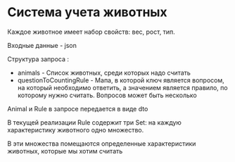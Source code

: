 # Система учета животных

Каждое животное имеет набор свойств: вес, рост, тип. 

Входные данные - json

Структура запроса :
 - animals - Список животных, среди которых надо считать
 - questionToCountingRule - Мапа, в которой ключ является вопросом, на который необходимо ответить, а значением является правило, по которому нужно считать. Вопросов может быть несколько

Animal и Rule в запросе передается в виде dto

В текущей реализации Rule содержит три Set: на каждую характеристику животного одно множество.

В эти множества помещаются определенные характеристики животных, которые мы хотим считать

